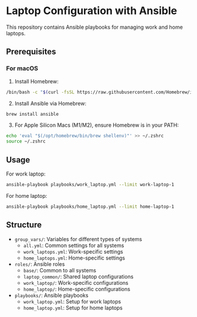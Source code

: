 # Laptop Configuration with Ansible

This repository contains Ansible playbooks for managing work and home laptops.

## Prerequisites

### For macOS
1. Install Homebrew:
```bash
/bin/bash -c "$(curl -fsSL https://raw.githubusercontent.com/Homebrew/install/HEAD/install.sh)"
```

2. Install Ansible via Homebrew:
```bash
brew install ansible
```

3. For Apple Silicon Macs (M1/M2), ensure Homebrew is in your PATH:
```bash
echo 'eval "$(/opt/homebrew/bin/brew shellenv)"' >> ~/.zshrc
source ~/.zshrc
```

## Usage

For work laptop:
```bash
ansible-playbook playbooks/work_laptop.yml --limit work-laptop-1
```

For home laptop:
```bash
ansible-playbook playbooks/home_laptop.yml --limit home-laptop-1
```

## Structure

- `group_vars/`: Variables for different types of systems
  - `all.yml`: Common settings for all systems
  - `work_laptops.yml`: Work-specific settings
  - `home_laptops.yml`: Home-specific settings
- `roles/`: Ansible roles
  - `base/`: Common to all systems
  - `laptop_common/`: Shared laptop configurations
  - `work_laptop/`: Work-specific configurations
  - `home_laptop/`: Home-specific configurations
- `playbooks/`: Ansible playbooks
  - `work_laptop.yml`: Setup for work laptops
  - `home_laptop.yml`: Setup for home laptops

